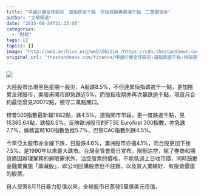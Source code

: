 ```yaml
---
title: "中國引爆全球股災　道指跌逾千點　恒指夜期再暴瀉千點　二萬關告急"
author: "立場報道"
date: "2015-08-24T21:33:00"
categories:
  - "財經"
tags: []
topics: []
image: "http://web.archive.org/web/2021im_/https://cdn.thestandnews.com/media/photos/cache/20150824-2-08_WSip6_1200x0.png"
original_url: "thestandnews.com/finance/中國引爆全球股災-道指跌逾千點-恒指夜期再挫千點-二萬關告急"
---
```

![](http://web.archive.org/web/2021im_/https://cdn.thestandnews.com/media/photos/cache/20150824-2-08_WSip6_1200x0.png)

大陸股市出現黑色星期一股災，A股跌8.5%，不但連累恒指跌逾千一點，更加拖累全球股市，美股甫開市即急跌近5%，而恒指夜期亦再次暴跌逾千點，現貨月合約最低曾見20072點，險守二萬點關口。

標普500指數最新報1882點，跌4.5%，道指開市早段，更一度跌逾千點，見15385.64點，跌幅6.5%。反映歐洲股市的FTSE Eurofirst 300指數，亦急跌7.7%，倫敦富時100指數急挫5.7%，巴黎CAC指數則跌4.5%。

今早亞太股市亦全線下跌，日股跌4.6%，澳洲股市亦插4.1%，而台股更加下挫7.5%，是1990年以來最大跌市。台灣金管會周日宣布，限制沽空，除了券商和期貨商因辦理業務的避險需求外，沽空股票的價格，不能低過上日收市價，同時鼓勵金融業實施「庫藏股」，即公司回購股票但不註銷，以及買入業績好、有投資價值的股票。

自人民幣8月11日暴力貶值以來，全球股市已蒸發5萬億美元市值。